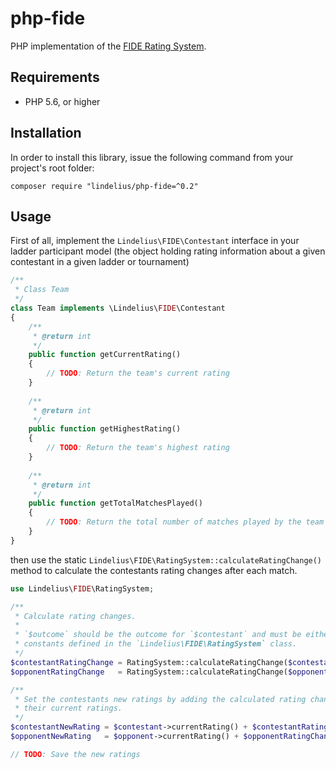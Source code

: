 # php-fide

PHP implementation of the [FIDE Rating System](https://www.fide.com/fide/handbook.html?id=172&view=article).

## Requirements

* PHP 5.6, or higher

## Installation

In order to install this library, issue the following command from your project's root folder:

```
composer require "lindelius/php-fide=^0.2"
```

## Usage

First of all, implement the `Lindelius\FIDE\Contestant` interface in your ladder participant model (the object holding rating information about a given contestant in a given ladder or tournament)

```php
/**
 * Class Team
 */
class Team implements \Lindelius\FIDE\Contestant
{
    /**
     * @return int
     */
    public function getCurrentRating()
    {
        // TODO: Return the team's current rating
    }
    
    /**
     * @return int
     */
    public function getHighestRating()
    {
        // TODO: Return the team's highest rating
    }
    
    /**
     * @return int
     */
    public function getTotalMatchesPlayed()
    {
        // TODO: Return the total number of matches played by the team
    }
}
```

then use the static `Lindelius\FIDE\RatingSystem::calculateRatingChange()` method to calculate the contestants rating changes after each match.

```php
use Lindelius\FIDE\RatingSystem;

/**
 * Calculate rating changes.
 * 
 * `$outcome` should be the outcome for `$contestant` and must be either of the
 * constants defined in the `Lindelius\FIDE\RatingSystem` class.
 */
$contestantRatingChange = RatingSystem::calculateRatingChange($contestant, $opponent, $outcome);
$opponentRatingChange   = RatingSystem::calculateRatingChange($opponent, $contestant, -$outcome);

/**
 * Set the contestants new ratings by adding the calculated rating changes to 
 * their current ratings.
 */
$contestantNewRating = $contestant->currentRating() + $contestantRatingChange;
$opponentNewRating   = $opponent->currentRating() + $opponentRatingChange;

// TODO: Save the new ratings
```
